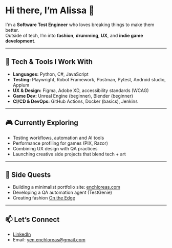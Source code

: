 # Hi there, I’m Alissa 👋

I'm a **Software Test Engineer** who loves breaking things to make them better.  
Outside of tech, I’m into **fashion**, **drumming**, **UX**, and **indie game development**.

---

## 🔧 Tech & Tools I Work With

- **Languages:** Python, C#, JavaScript
- **Testing:** Playwright, Robot Framework, Postman, Pytest, Android studio, Appium
- **UX & Design:** Figma, Adobe XD, accessibility standards (WCAG)
- **Game Dev:** Unreal Engine (beginner), Blender (beginner)
- **CI/CD & DevOps:** GitHub Actions, Docker (basics), Jenkins

---

## 🎮 Currently Exploring

- Testing workflows, automation and AI tools
- Performance profiling for games (PIX, Razor)
- Combining UX design with QA practices
- Launching creative side projects that blend tech + art

---

## 🌱 Side Quests

- Building a minimalist portfolio site: [enchloreas.com](https://www.enchloreas.com)
- Developing a QA automation agent (TestGenie)
- Creating fashion [On the Edge](https://eyesontalents.com/en/profiles/12339)

---

## 📫 Let’s Connect

- [LinkedIn](https://www.linkedin.com/in/olesya-serchenko)  
- Email: yen.enchloreas@gmail.com

